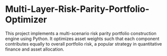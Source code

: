 # Multi-Layer-Risk-Parity-Portfolio-Optimizer
This project implements a multi-scenario risk parity portfolio construction engine using Python. It optimizes asset weights such that each component contributes equally to overall portfolio risk, a popular strategy in quantitative finance and asset allocation.
